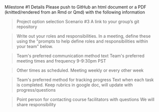 Milestone #1 Details
Please push to GitHub an html document or a PDF (knitted/rendered from an Rmd or Qmd) with the following information
>Project option selection
   Scenario #3
>A link to your group’s git repository


>Write out your roles and responsibilities. In a meeting, define these using the "prompts to help define roles and responsibilities within your team" below.

>Team's preferred communication method 
   text
>Team's preferred meeting times and frequency 
  9-9:30pm PST

>Other times as scheduled. 
  Meeting weekly or every other week

>Team's preferred method for tracking progress
   Text when each task is completed.
   Keep rubrics in google doc, will update with progress/questions

>Point person for contacting course facilitators with questions
   We will share responsibility
